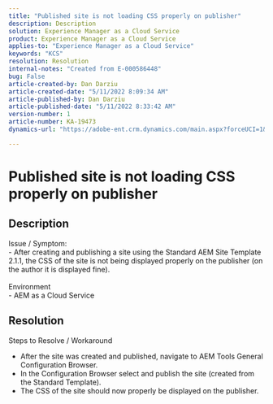 ```yaml
---
title: "Published site is not loading CSS properly on publisher"
description: Description
solution: Experience Manager as a Cloud Service
product: Experience Manager as a Cloud Service
applies-to: "Experience Manager as a Cloud Service"
keywords: "KCS"
resolution: Resolution
internal-notes: "Created from E-000586448"
bug: False
article-created-by: Dan Darziu
article-created-date: "5/11/2022 8:09:34 AM"
article-published-by: Dan Darziu
article-published-date: "5/11/2022 8:33:42 AM"
version-number: 1
article-number: KA-19473
dynamics-url: "https://adobe-ent.crm.dynamics.com/main.aspx?forceUCI=1&pagetype=entityrecord&etn=knowledgearticle&id=f8aa2bad-01d1-ec11-a7b5-00224809c556"

---
```

# Published site is not loading CSS properly on publisher

## Description

Issue / Symptom:<br>- After creating and publishing a site using the Standard AEM Site Template 2.1.1, the CSS of the site is not being displayed properly on the publisher (on the author it is displayed fine).<br><br>Environment<br>- AEM as a Cloud Service

## Resolution


Steps to Resolve / Workaround
 - After the site was created and published, navigate to AEM Tools  General  Configuration Browser.
 - In the Configuration Browser select and publish the site (created from the Standard Template).
 - The CSS of the site should now properly be displayed on the publisher.
